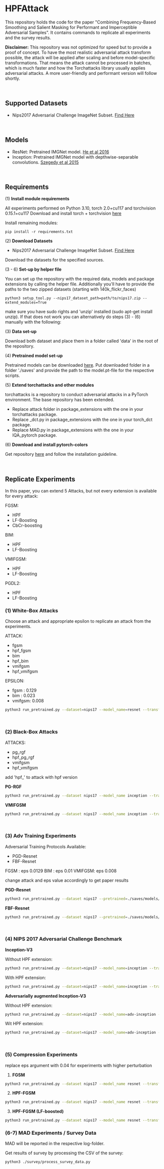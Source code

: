 # HPFAttack

This repository holds the code for the paper "Combining Frequency-Based Smoothing and Salient Masking for Performant and Imperceptible Adversarial Samples". It contains commands to replicate all experiments and the survey results.

**Disclaimer:** This repository was not optimized for speed but to provide a proof of concept. To have the most realistic adversarial attack
transform possible, the attack will be applied after scaling and before model-specific transformations. That means the attack cannot be processed
in batches, which is much faster and how the Torchattacks library usually applies adversarial attacks. A more user-friendly and performant version will follow shortly. 

<br />

## Supported Datasets

- Nips2017 Adversarial Challenge ImageNet Subset. [Find Here](https://www.kaggle.com/competitions/nips-2017-defense-against-adversarial-attack/overview)

<br />

## Models

- ResNet: Pretrained IMGNet model. [He et al 2016](https://www.cv-foundation.org/openaccess/content_cvpr_2016/papers/He_Deep_Residual_Learning_CVPR_2016_paper.pdf)
- Inception: Pretrained IMGNet model with depthwise-separable convolutions. [Szegedy et al 2015](https://arxiv.org/pdf/1512.00567.pdf)


<br />

## Requirements

(1) **Install module requirements**

All experiments performed on Python 3.10, torch 2.0+cu117 and torchvision 0.15.1+cu117
Download and install torch + torchvision [here](https://pytorch.org/)

Install remaining modules:

```
pip install -r requirements.txt
```

(2) **Download Datasets**


- Nips2017 Adversarial Challenge ImageNet Subset. [Find Here](https://www.kaggle.com/competitions/nips-2017-defense-against-adversarial-attack/overview)

Download the datasets for the specified sources.

(3 - 6) **Set-up by helper file**

You can set up the repository with the required data, models and package extensions by calling the helper file.
Additionally you'll have to provide the paths to the two zipped datasets (starting with 140k_flickr_faces)

```
python3 setup_tool.py --nips17_dataset_path=path/to/nips17.zip --extend_modules=True
```

make sure you have sudo rights and 'unzip' installed (sudo apt-get install unzip).
If that does not work you can alternatively do steps (3) - (6) manually with the following:

(3) **Data set-up**

Download both dataset and place them in a folder called 'data' in the root of the repository.


(4) **Pretrained model set-up**

Pretrained models can be downloaded [here](https://drive.google.com/file/d/1tewpsKAbpud6RTwGTT8_fDa5EFYTdbRW/view?usp=share_link).
Put downloaded folder in a folder './saves' and provide the path to the model.pt-file for the respective scripts.


(5) **Extend torchattacks and other modules**

torchattacks is a repository to conduct adversarial attacks in a PyTorch environment. The base repository has been
extended.

- Replace attack folder in package_extensions with the one in your torchattacks package.
- Replace _dct.py in package_extensions with the one in your torch_dct package.
- Replace MAD.py in package_extensions with the one in your IQA_pytorch package.



(6) **Download and install pytorch-colors**

Get repository [here](https://github.com/jorge-pessoa/pytorch-colors) and follow the installation guideline.

<br />

## Replicate Experiments

In this paper, you can extend 5 Attacks, but not every extension is available for every attack:

FGSM:

- HPF
- LF-Boosting
- CbCr-boosting

BIM:

- HPF
- LF-Boosting

VMIFGSM:

- HPF
- LF-Boosting

PGDL2:

- HPF
- LF-Boosting



### (1) White-Box Attacks

Choose an attack and appropriate epsilon to replicate an attack from the experiments.

ATTACK:

- fgsm
- hpf_fgsm
- bim
- hpf_bim
- vmifgsm
- hpf_vmifgsm

EPSILON:

- fgsm : 0.129
- bim : 0.023
- vmifgsm: 0.008

```bash
python3 run_pretrained.py --dataset=nips17 --model_name=resnet --transform=pretrained_imgnet --device=cuda:0 --batchsize 32 --adversarial=True --spatial_adv_type=ATTACK --eps=EPSILON --use_sal_mask True
```

<br>

### (2) Black-Box Attacks

ATTACKS:

- pg_rgf
- hpf_pg_rgf
- vmifgsm
- hpf_vmifgsm

add 'hpf_' to attack with hpf version

**PG-RGF**

```bash
python3 run_pretrained.py --dataset nips17 --model_name inception --transform pretrained_imgnet --adversarial True --spatial_adv_type pg_rgf --eps 7.0 --use_sal_mask True --surrogate_model resnet --max_queries 10
```

**VMIFGSM**

```bash
python3 run_pretrained.py --dataset nips17 --model_name inception --transform pretrained_imgnet --adversarial True --spatial_adv_type vmifgsm --eps 0.07 --use_sal_mask True --surrogate_model resnet
```

<br>

### (3) Adv Training Experiments 

Adversarial Training Protocols Available:

- PGD-Resnet
- FBF-Resnet

FGSM : eps 0.0129
BIM : eps 0.01
VMIFGSM: eps 0.008

change attack and eps value accordingly to get paper results

**PGD-Resnet**

```bash
python3 run_pretrained.py --dataset nips17 --pretrained=./saves/models/Adversarial/pgd_models/imagenet_linf_4.pt --transform pretrained_imgnet --adversarial_pretrained True --adv_pretrained_protocol pgd --batchsize 16 --device cuda:0 --model_name adv-resnet-pgd --adversarial True --spatial_adv_type hpf_vmifgsm --eps 0.008 --surrogate_model adv_resnet_pgd --use_sal_mask True
```

**FBF-Resnet**

```bash
python3 run_pretrained.py --dataset nips17 --pretrained=./saves/models/Adversarial/fbf_models/imagenet_model_weights_2px.pth.tar --transform pretrained_imgnet --adversarial_pretrained True --adv_pretrained_protocol fbf --batchsize 16 --device cuda:0 --model_name adv-resnet-fbf --adversarial True --spatial_adv_type hpf_fgsm --eps 0.0129 --surrogate_model adv_resnet_fbf --use_sal_mask True
```

<br>

### (4) NIPS 2017 Adversarial Challenge Benchmark

**Inception-V3**

Without HPF extension:

```bash
python3 run_pretrained.py --dataset=nips17 --model_name=inception --transform=pretrained_imgnet --device=cuda:0 --batchsize 32 --adversarial=True --spatial_adv_type=pgdl2 --eps=5.0 --alpha=3.0 --surrogate_model inception
```

With HPF extension:

```bash
python3 run_pretrained.py --dataset=nips17 --model_name=inception --transform=pretrained_imgnet --device=cuda:0 --batchsize 32 --adversarial=True --spatial_adv_type=hpf_pgdl2 --eps=5.0 --alpha=3.0 --use_sal_mask True --surrogate_model inception
```

**Adversarially augmented Inception-V3**

Without HPF extension:

```bash
python3 run_pretrained.py --dataset=nips17 --model_name=adv-inception --transform=pretrained_imgnet --device=cuda:1 --batchsize 32 --adversarial=True --spatial_adv_type=pgdl2 --eps=5.0 --alpha=3.0 --surrogate_model adv-inception
```

Wit HPF extension:

```bash
python3 run_pretrained.py --dataset=nips17 --model_name=adv-inception --transform=pretrained_imgnet --device=cuda:1 --batchsize 32 --adversarial=True --spatial_adv_type=hpf_pgdl2 --eps=5.0 --alpha=3.0 --use_sal_mask True --surrogate_model adv-inception
```

<br>

### (5) Compression Experiments

replace eps argument with 0.04 for experiments with higher perturbation

1. **FGSM**

```bash
python3 run_pretrained.py --dataset nips17 --model_name resnet --transform pretrained_imgnet --adversarial True --spatial_adv_type fgsm --eps=0.0129 --attack_compression True --attack_compression_rate 50 --use_sal_mask True --surrogate_model resnet --batchsize 32
```

2. **HPF-FGSM**

```bash
python3 run_pretrained.py --dataset nips17 --model_name resnet --transform pretrained_imgnet --adversarial True --spatial_adv_type hpf_fgsm --eps=0.0129 --attack_compression True --attack_compression_rate 50 --use_sal_mask True --surrogate_model resnet --batchsize 32
```

3. **HPF-FGSM (LF-boosted)**

```bash
python3 run_pretrained.py --dataset nips17 --model_name resnet --transform pretrained_imgnet --adversarial True --spatial_adv_type hpf_fgsm --eps=0.0129 --attack_compression True --attack_compression_rate 50 --use_sal_mask True --surrogate_model resnet --batchsize 32 --lf_boosting 0.5
```



### (6-7) MAD Experiments / Survey Data

MAD will be reported in the respective log-folder.

Get results of survey by processing the CSV of the survey:

```bash
python3 ./survey/process_survey_data.py
```